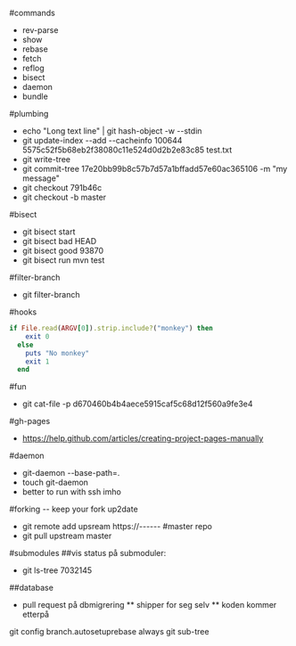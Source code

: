 #commands
* rev-parse
* show
* rebase
* fetch
* reflog
* bisect
* daemon
* bundle


#plumbing
* echo "Long text line" | git hash-object -w --stdin
* git update-index --add --cacheinfo 100644 5575c52f5b68eb2f38080c11e524d0d2b2e83c85 test.txt
* git write-tree
* git commit-tree 17e20bb99b8c57b7d57a1bffadd57e60ac365106 -m "my message"
* git checkout 791b46c
* git checkout -b master

#bisect
* git bisect start
* git bisect bad HEAD
* git bisect good 93870
* git bisect run mvn test


#filter-branch
* git filter-branch


#hooks
```ruby
if File.read(ARGV[0]).strip.include?("monkey") then
    exit 0
  else
    puts "No monkey"
    exit 1
  end
``` 

#fun
* git cat-file -p d670460b4b4aece5915caf5c68d12f560a9fe3e4

#gh-pages
* https://help.github.com/articles/creating-project-pages-manually

#daemon
* git-daemon --base-path=.
* touch git-daemon
* better to run with ssh imho


#forking -- keep your fork up2date
* git remote add upsream https://------ #master repo
* git pull upstream master

#submodules
##vis status på submoduler:
* git ls-tree 7032145


##database
* pull request på dbmigrering
** shipper for seg selv
** koden kommer etterpå


git config branch.autosetuprebase always
git sub-tree

